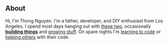 ## About

Hi, I'm Thong Nguyen. I'm a father, developer, and DIY enthusiast from Los Angeles. I spend most days hanging out with [these two](/static/images/kids.jpg), occasionally **[building things](/til/diy/)** and [growing stuff](https://flic.kr/s/aHsmdKkU6G). On spare nights I'm [learning to code](https://github.com/ikumen) or [helping others](https://stackoverflow.com/users/2264997/ikumen?tab=topactivity) with their code.





